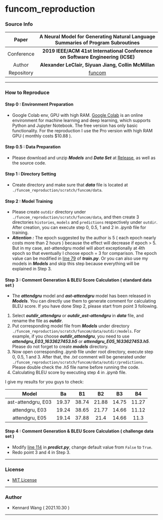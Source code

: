 # funcom_reproduction

### Source Info

| Paper | **A Neural Model for Generating Natural Language Summaries of Program Subroutines** |
|:---:|:---:|
| Conference | **2019 IEEE/ACM 41st International Conference on Software Engineering (ICSE)** |
| Author | **Alexander LeClair, Siyuan Jiang, Collin McMillan** |
| Repository | [funcom](https://github.com/mcmillco/funcom) |

------
### How to Reproduce
#### Step 0 : Environment Preparation
+ Google Colab env, GPU with high RAM. [Google Colab](https://colab.research.google.com/) is an online environment for machine learning and deep learning, which supports Python and Jupyter Notebook. The free version has only basic functionality. For the reproduction I use the Pro version with high RAM GPU ( monthly costs $10.88 ).

#### Step 0.5 : Data Preparation
+ Please download and unzip ***Models*** and ***Data Set*** at [Release](https://github.com/KennardWang/funcom_reproduction/releases), as well as the source code.

#### Step 1 : Directory Setting
+ Create directory and make sure that ***data*** file is located at `./funcom_reproduction/scratch/funcom/data`.

#### Step 2 : Model Training
+ Please create `outdir` directory under `./funcom_reproduction/scratch/funcom/data`, and then create 3 directories `histories`, `models` and `predictions` respectively under `outdir`. After creation, you can execute step 0, 0.5, 1 and 2 in *.ipynb* file for training.
+ ***Attention :*** The epoch suggested by the author is 5 ( each epoch nearly costs more than 2 hours ) because the effect will decrease if epoch > 5. But in my case, ast-attendgru model will abort exceptionally at 4th epoch so that eventually I choose epoch = 3 for comparison. The epoch value can be modified in [line 79](https://github.com/KennardWang/funcom_reproduction/blob/c5237097e10827daf476be20fce71d0ca71d6609/train.py#L79) of ***train.py***. Or you can also use my models in ***Models*** and skip this step because everything will be explained in Step 3.

#### Step 3 : Comment Generation & BLEU Score Calculation ( standard data set )
+ The ***attendgru*** model and ***ast-attendgru*** model has been released in ***Models***. You can directly use them to generate comment for calculating BLEU score. If you have done Step 2, please start from point 3 following.

1. Select ***outdir_attendgru*** or ***outdir_ast-attendgru*** in ***data*** file, and rename the file as ***outdir***.
2. Put corresponding model file from ***Models*** under directory `./funcom_reproduction/scratch/funcom/data/outdir/models`. For example, if you choose ***outdir_attendgru***, you need to use ***attendgru_E03_1633627453.h5*** or ***attendgru_E05_1633627453.h5***. Please do not forget to create ***models*** directory.
3. Now open corresponding *.ipynb* file under root directory, execute step 0, 0.5, 1 and 3. After that, the *.txt* comment will be generated under `./funcom_reproduction/scratch/funcom/data/outdir/predictions`. Please double check the *.h5* file name before running the code. 
4. Calculating BLEU score by executing step 4 in *.ipynb* file.

I give my results for you guys to check:

|Model|Ba|B1|B2|B3|B4|
|:---:|:---:|:---:|:---:|:---:|:---:|
|ast-attendgru, E03|19.37|38.74|21.88|14.75|11.27|
|attendgru, E03|19.24|38.65|21.77|14.66|11.12|
|attendgru, E05|19.14|37.88|21.4|14.66|11.3|

#### Step 4 : Comment Generation & BLEU Score Calculation ( challenge data set )
+ Modify [line 114](https://github.com/KennardWang/funcom_reproduction/blob/c5237097e10827daf476be20fce71d0ca71d6609/predict.py#L114) in ***predict.py***, change default value from `False` to `True`.
+ Redo point 3 and 4 in Step 3.

------
### License
+ [MIT License](https://github.com/KennardWang/funcom_reproduction/blob/master/LICENSE)
------
### Author
+ Kennard Wang ( 2021.10.30 )
------
